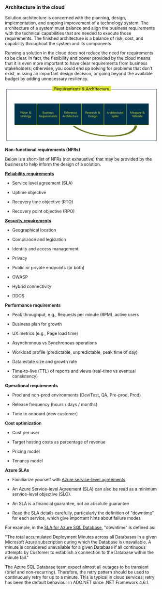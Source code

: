 ### **Architecture in the cloud**

Solution architecture is concerned with the planning, design, implementation,
and ongoing improvement of a technology system. The architecture of a system
must balance and align the business requirements with the technical capabilities
that are needed to execute those requirements. The finished architecture is a
balance of risk, cost, and capability throughout the system and its components.

Running a solution in the cloud does not reduce the need for requirements to be
clear. In fact, the flexibility and power provided by the cloud means that it is
even more important to have clear requirements from business stakeholders;
otherwise, you could end up solving for problems that don't exist, missing an
important design decision, or going beyond the available budget by adding
unnecessary resiliency.

![Requirements and Architecture](/images/RequirementsAndArchitecture.png "Requirements and Architecture")

**Non-functional requirements (NFRs)**

Below is a short-list of NFRs (not exhaustive) that may be provided by the
business to help inform the design of a solution.

[**Reliability
requirements**](https://docs.microsoft.com/en-gb/azure/architecture/framework/resiliency/overview#define-requirements)

-   Service level agreement (SLA)

-   Uptime objective

-   Recovery time objective (RTO)

-   Recovery point objective (RPO)

[**Security
requirements**](https://docs.microsoft.com/en-gb/azure/architecture/framework/security/governance)

-   Geographical location

-   Compliance and legislation

-   Identity and access management

-   Privacy

-   Public or private endpoints (or both)

-   OWASP

-   Hybrid connectivity

-   DDOS

**Performance requirements**

-   Peak throughput, e.g., Requests per minute (RPM), active users

-   Business plan for growth

-   UX metrics (e.g., Page load time)

-   Asynchronous vs Synchronous operations

-   Workload profile (predictable, unpredictable, peak time of day)

-   Data estate size and growth rate

-   Time-to-live (TTL) of reports and views (real-time vs eventual consistency)

**Operational requirements**

-   Prod and non-prod environments (Dev/Test, QA, Pre-prod, Prod)

-   Release frequency (hours / days / months)

-   Time to onboard (new customer)

**Cost optimization**

-   Cost per user

-   Target hosting costs as percentage of revenue

-   Pricing model

-   Tenancy model

**Azure SLAs**

-   Familiarize yourself with [Azure service-level
    agreements](https://azure.microsoft.com/en-au/support/legal/sla/)

-   An Azure Service-level Agreement (SLA) can also be read as a minimum
    service-level objective (SLO).

-   An SLA is a financial guarantee, not an absolute guarantee

-   Read the SLA details carefully, particularly the definition of "downtime"
    for each service, which give important hints about failure modes

For example, in the [SLA for Azure SQL
Database](https://azure.microsoft.com/en-au/support/legal/sla/sql-database/v1_4/),
"downtime" is defined as:

"The total accumulated Deployment Minutes across all Databases in a given
Microsoft Azure subscription during which the Database is unavailable. A minute
is considered unavailable for a given Database if all continuous attempts by
Customer to establish a connection to the Database within the minute fail."

The Azure SQL Database team expect almost all outages to be transient (brief and
non-recurring). Therefore, the retry pattern should be used to continuously
retry for up to a minute. This is typical in cloud services; retry has been the
default behaviour in ADO.NET since .NET Framework 4.6.1.
